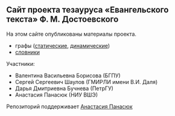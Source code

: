## Сайт проекта тезауруса «Евангельского текста» Ф. М. Достоевского
На этом сайте опубликованы материалы проекта.
- графы ([статические](https://github.com/thesaurus-dostoevsky/static-graphs), [динамические](https://github.com/thesaurus-dostoevsky/graphs))
- [словники](https://github.com/thesaurus-dostoevsky/slovniki)

Участники:
- Валентина Васильевна Борисова (БГПУ)
- Сергей Сергеевич Шаулов (ГМИРЛИ имени В.И. Даля)
- Дарья Дмитриевна Бучнева (ПетрГУ)
- Анастасия Панасюк (НИУ ВШЭ)

Репозиторий поддерживает [Анастасия Панасюк](https://github.com/mjolnika)
